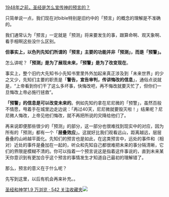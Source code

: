 [1948年之前，圣经是怎么宣传神的预言的？](https://www.zhihu.com/question/316958701/answer/638609628)




  

只简单说一点，我们现在对bible特别是旧约中的「预言」的概念的理解是不准确的。

我们通常认为「预言」一定就是「预测」将来要发生的事，跟算命啊、观天象啊、看手相啊这些没什么区别。

**但事实上，以色列先知们所谓的「预言」主要的功能并非「预测」，而是「预警」。**

怎么讲呢？**「预测」是为了展现未来，「预警」是为了改变现在**。

事实上，整个旧约大先知书小先知书里里外外加起来真正涉及到「未来世界」的少之又少，先知们主要的职责是「**警告，宣告审判，传讲悔改的信息**」，通俗点说就是，“上帝看到你们干了这么多坏事，快悔改吧，再不悔改就要灭忙了，但你们一旦悔改上帝必施行拯救”。

**「预警」的信息是可以改变未来的**。例如先知约拿在尼尼微的「预警」，虽然百般不情愿，甩着手在城里边走边说：「再过40天，尼尼微就要毁灭啦！」结果呢？尼尼微人悔改，上帝见他们悔改，就不再把所说的灾降给他们了。

再来说即便那些很少的「预测」的部分，这一部分也很难找到现实中的对应，因为所有的「预测」都有一个「**层叠效应**」。这就好比我们观看远山，距离越远，层层叠叠的山岭越平面化。先知们的预言也是如此，在这类预言中，远处的事件和（相对）近处的事件是叠加在一起的，听众和先知自己都很难把未来的事分隔清晰，它们的界限是模糊不清的。你可以指着一个预言说这是指着这件事说的，直到未来某天你意识到有更加合乎这个预言的事情发生才知道自己最初的理解错了。

那么，预言的意义在于什么呢？

先写到这里，以后有机会再来补充。。

[圣经和神学1.9 万浏览 · 542 关注收藏夹![](https://pic2.zhimg.com/80/v2-b2918ef3f9c19572ba524ac59316a917_1440w.png)](https://www.zhihu.com/collection/313814574)